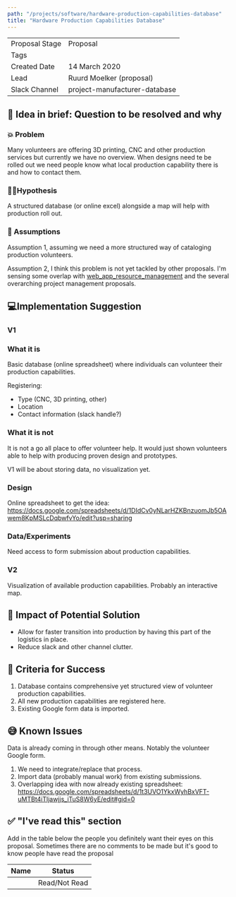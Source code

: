 ```yaml
---
path: "/projects/software/hardware-production-capabilities-database"
title: "Hardware Production Capabilities Database"
---
```


| | |
|-|-|
| Proposal Stage | Proposal |
| Tags           |      |
| Created Date   | 14 March 2020 |
| Lead           | Ruurd Moelker (proposal) |
| Slack Channel  | project-manufacturer-database |

## 📃 Idea in brief: Question to be resolved and why

### 💥 Problem

Many volunteers are offering 3D printing, CNC and other production services but currently we have no overview.
When designs need te be rolled out we need people know what local production capability there is and how to contact them.

### 👨‍🔬Hypothesis

A structured database (or online excel) alongside a map will help with production roll out.

### 🤔 Assumptions

Assumption 1, assuming we need a more structured way of cataloging production volunteers.

Assumption 2, I think this problem is not yet tackled by other proposals.
I'm sensing some overlap with [web_app_resource_management](https://github.com/Helpful-Engineers/resources/blob/master/software/proposals/web_app_resource_management.md)
and the several overarching project management proposals.

## 💻Implementation Suggestion

### V1

### What it is
Basic database (online spreadsheet) where individuals can volunteer their production capabilities.

Registering:
* Type (CNC, 3D printing, other)
* Location
* Contact information (slack handle?)

### What it is not
It is not a go all place to offer volunteer help.
It would just shown volunteers able to help with producing proven design and prototypes.

V1 will be about storing data, no visualization yet.

### Design
Online spreadsheet to get the idea: https://docs.google.com/spreadsheets/d/1DIdCv0yNLarHZKBnzuomJb5OAwem8KpMSLcDqbwfvYo/edit?usp=sharing

### Data/Experiments
Need access to form submission about production capabilities.

### V2
Visualization of available production capabilities.
Probably an interactive map.

## 💪 Impact of Potential Solution

* Allow for faster transition into production by having this part of the logistics in place.
* Reduce slack and other channel clutter.


## 🙌 Criteria for Success
1. Database contains comprehensive yet structured view of volunteer production capabilities.
1. All new production capabilities are registered here.
1. Existing Google form data is imported. 

## 😅 Known Issues

Data is already coming in through other means.
Notably the volunteer Google form.
1. We need to integrate/replace that process.
1. Import data (probably manual work) from existing submissions. 
1. Overlapping idea with now already existing spreadsheet: https://docs.google.com/spreadsheets/d/1t3UVO1YkxWyhBxVFT-uMTBt4iTljawjjs_iTuS8W6yE/edit#gid=0

## ✅ "I've read this" section
Add in the table below the people you definitely want their eyes on this proposal. Sometimes there are no comments to be made but it's good to know people have read the proposal

| Name | Status |
|-|-|
|  |  Read/Not Read    |
